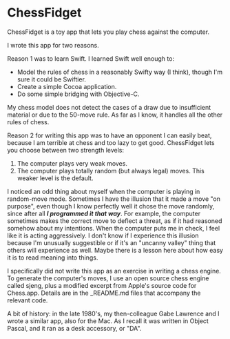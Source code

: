 # ChessFidget

ChessFidget is a toy app that lets you play chess against the computer.

I wrote this app for two reasons.

Reason 1 was to learn Swift.  I learned Swift well enough to:

- Model the rules of chess in a reasonably Swifty way (I think), though I'm sure it could be Swiftier.
- Create a simple Cocoa application.
- Do some simple bridging with Objective-C.

My chess model does not detect the cases of a draw due to insufficient material or due to the 50-move rule.  As far as I know, it handles all the other rules of chess.

Reason 2 for writing this app was to have an opponent I can easily beat, because I am terrible at chess and too lazy to get good.  ChessFidget lets you choose between two strength levels:

1. The computer plays very weak moves.
2. The computer plays totally random (but always legal) moves.  This weaker level is the default.

I noticed an odd thing about myself when the computer is playing in random-move mode.  Sometimes I have the illusion that it made a move "on purpose", even though I know perfectly well it chose the move randomly, since after all ***I programmed it that way***.  For example, the computer sometimes makes the correct move to deflect a threat, as if it had reasoned somehow about my intentions.  When the computer puts me in check, I feel like it is acting aggressively.  I don't know if I experience this illusion because I'm unusually suggestible or if it's an "uncanny valley" thing that others will experience as well.  Maybe there is a lesson here about how easy it is to read meaning into things.

I specifically did not write this app as an exercise in writing a chess engine.  To generate the computer's moves, I use an open source chess engine called sjeng, plus a modified excerpt from Apple's source code for Chess.app.  Details are in the _README.md files that accompany the relevant code.

A bit of history: in the late 1980's, my then-colleague Gabe Lawrence and I wrote a similar app, also for the Mac.  As I recall it was written in Object Pascal, and it ran as a desk accessory, or "DA".

